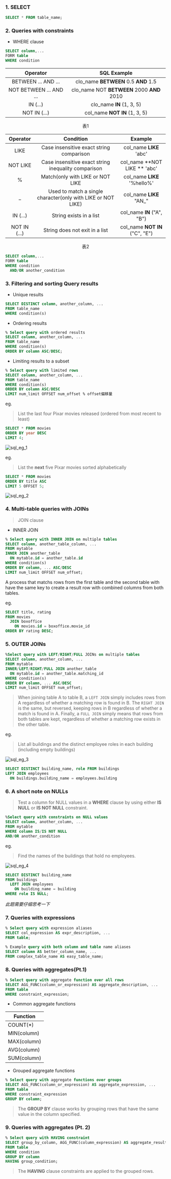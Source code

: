 ### 1. SELECT
```SQL
SELECT * FROM table_name;
```

### 2. Queries with constraints
- WHERE clause
```sql
SELECT column,...
FORM table
WHERE condition
```

Operator | SQL Example
:-: | :-:
BETWEEN ... AND ... | clo_name **BETWEEN** 0.5 **AND** 1.5
NOT BETWEEN ... AND ... | clo_name NOT **BETWEEN** 2000 **AND** 2010
IN (...) | clo_name **IN** (1, 3, 5)
NOT IN (...) | col_name **NOT IN** (1, 3, 5)
<center>表1</center>

Operator | Condition | Example
:-: | :-: | :-:
LIKE | Case insensitive exact string comparison | col_name **LIKE** 'abc'
NOT LIKE | Case insensitive exact string inequality comparison | col_name **NOT LIKE ** 'abc'
% | Match(only with LIKE or NOT LIKE | col_name **LIKE** '%hello%'
_ | Used to match a single character(only with LIKE or NOT LIKE) | col_name **LIKE** "AN_"
IN (...) | String exists in a list | col_name **IN** ("A", "B")
NOT IN (...) | String does not exit in a list | col_name **NOT IN** ("C", "E")
<center>表2</center>

```sql
SELECT column,...
FORM table
WHERE condition
  AND/OR another_condition
```

### 3. Filtering and sorting Query results
- Unique results
```sql
SELECT DISTINCT column, another_column, ...
FROM table_name
WHERE condition(s)
```
- Ordering results
```sql
% Select query with ordered results
SELECT column, another_column, ...
FROM table_name
WHERE condition(s)
ORDER BY column ASC/DESC;
```
- Limiting results to a subset
```sql
% Select query with limited rows
SELECT column, another_column, ...
FROM table_name
WHERE condition(s)
ORDER BY column ASC/DESC
LIMIT num_limit OFFSET num_offset % offset偏移量
```

eg.

> List the last four Pixar movies released (ordered from most recent to least) 

```sql
SELECT * FROM movies
ORDER BY year DESC
LIMIT 4;
```

![sql_eg_1](images/sql_eg_1.png)

eg.

> List the **next** five Pixar movies sorted alphabetically

```SQL
SELECT * FROM movies
ORDER BY title ASC
LIMIT 5 OFFSET 5;
```

![sql_eg_2](images/sql_eg_2.png)

### 4. Multi-table queries with JOINs
>JOIN clause

- INNER JOIN
```sql
% Select query with INNER JOIN on multiple tables
SELECT column, another_table_column, ...
FROM mytable
INNER JOIN another_table
  ON mytable.id = another_table.id
WHERE condition(s)
ORDER BY column, ... ASC/DESC
LIMIT num_limit OFFSET num_offset;
```
A process that matchs rows from the first table and the second table with 
have the same key to create a result row with combined columns from both 
tables.

eg. 
```sql
SELECT title, rating
FROM movies
  JOIN boxoffice
    ON movies.id = boxoffice.movie_id
ORDER BY rating DESC;
```

### 5. OUTER JOINs
```sql
%Select query with LEFT/RIGHT/FULL JOINs on multiple tables
SELECT column, another_column, ...
FROM mytable
INNER/LEFT/RIGHT/FULL JOIN another_table
  ON mytable.id = another_table.matching_id
WHERE condition(s)
ORDER BY column, ... ASC/DESC
LIMIT num_limit OFFSET num_offset;
```

> When joining table A to table B, a `LEFT JOIN` simply includes rows from A regardless of whether a matching row is found in B. The `RIGHT JOIN` is the same, but reversed, keeping rows in B regardless of whether a match is found in A. Finally, a `FULL JOIN` simply means that rows from both tables are kept, regardless of whether a matching row exists in the other table.

eg.

> List all buildings and the distinct employee roles in each building (including empty buildings)

![sql_eg_3](images/sql_eg_3.png)

```sql
SELECT DISTINCT building_name, role FROM buildings
LEFT JOIN employees
  ON buildings.building_name = employees.building
```



### 6. A short note on NULLs

> Test  a column for NULL values in a **WHERE** clause by using either **IS NULL** or **IS NOT NULL** constraint.

```sql
%Select query with constraints on NULL values
SELECT column, another_column, ...
FROM mytable
WHERE column IS/IS NOT NULL
AND/OR another_condition
```

eg. 

> Find the names of the buildings that hold no employees.

![sql_eg_4](images/sql_eg_4.png)

```sql
SELECT DISTINCT building_name
FROM buildings 
  LEFT JOIN employees
    ON building_name = building
WHERE role IS NULL;
```

*此题需要仔细思考一下*

### 7. Queries with expressions

```sql
% Select query with expression aliases
SELECT col_expression AS expr_description, ...
FROM table;
```

```sql 
% Example query with both column and table name aliases
SELECT column AS better_column_name, ...
FROM complex_table_name AS easy_table_name;
```

### 8. Queries with aggregates(Pt.1)

```sql
% Select query with aggregate function over all rows
SELECT AGG_FUNC(column_or_expression) AS aggregate_description, ...
FROM table
WHERE constraint_expression;
```

- Common aggregate functions

| **Function** |
| ------------ |
| COUNT(*)     |
| MIN(column)  |
| MAX(column)  |
| AVG(column)  |
| SUM(column)  |

- Grouped aggregate functions

```sql
% Select query with aggregate functions over groups
SELECT AGG_FUNC(column_or_expression) AS aggregate_expression, ...
FROM table
WHERE constraint_expression
GROUP BY column;
```

> The **GROUP BY** clause works by grouping rows that have the same value in the column specified.

### 9.  Queries with aggregates (Pt. 2)

```sql
% Select query with HAVING constraint
SELECT group_by_column, AGG_FUNC(column_expression) AS aggregate_result_alias, ...
FROM table
WHERE condition
GROUP BY column
HAVING group_condition;
```

> The **HAVING** clause constraints are applied to the grouped rows.